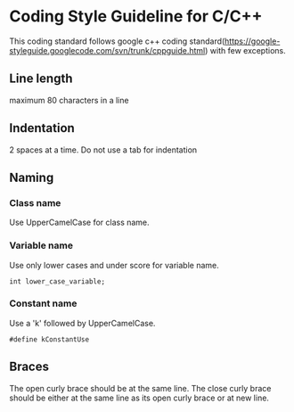 # Coding Style Guideline for C/C++

This coding standard follows google c++ coding standard(https://google-styleguide.googlecode.com/svn/trunk/cppguide.html) with few exceptions.

## Line length 
maximum 80 characters in a line
  
## Indentation
2 spaces at a time. Do not use a tab for indentation

## Naming

### Class name
Use UpperCamelCase for class name.

### Variable name
Use only lower cases and under score for variable name.

	int lower_case_variable; 

### Constant name
Use a 'k' followed by UpperCamelCase.

	#define kConstantUse

## Braces
The open curly brace should be at the same line.
The close curly brace should be either at the same line as its open curly brace or at new line.
 
